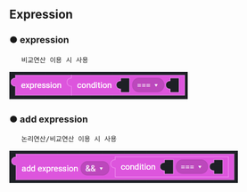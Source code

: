 ## Expression

### ● expression

       비교연산 이용 시 사용

![type : ===, !==, >, <, >=, <=](../../../img/assets/image%20%28139%29.png)

### ● add expression

       논리연산/비교연산 이용 시 사용

![type 1 : &&, || / type2 :  ===, !==, >, <, >=, <=](../../../img/assets/image%20%28209%29.png)
